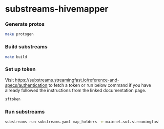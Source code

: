 # substreams-hivemapper

### Generate protos
```bash
make protogen
```

### Build substreams
```bash
make build
```

### Set up token
Visit https://substreams.streamingfast.io/reference-and-specs/authentication to fetch a token or run below command if you have already followed the instructions from the linked documentation page.
```bash
sftoken
```

### Run substreams
```bash
substreams run substreams.yaml map_holders -e mainnet.sol.streamingfast.io:443 -t +1000
```

